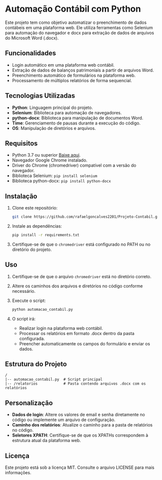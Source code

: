 # Automação Contábil com Python

Este projeto tem como objetivo automatizar o preenchimento de dados contábeis em uma plataforma web. Ele utiliza ferramentas como Selenium para automação do navegador e docx para extração de dados de arquivos do Microsoft Word (.docx).

## Funcionalidades

- Login automático em uma plataforma web contábil.
- Extração de dados de balanços patrimoniais a partir de arquivos Word.
- Preenchimento automático de formulários na plataforma web.
- Processamento de múltiplos relatórios de forma sequencial.

## Tecnologias Utilizadas

- **Python**: Linguagem principal do projeto.
- **Selenium**: Biblioteca para automação de navegadores.
- **python-docx**: Biblioteca para manipulação de documentos Word.
- **Time**: Gerenciamento de pausas durante a execução do código.
- **OS**: Manipulação de diretórios e arquivos.

## Requisitos

- Python 3.7 ou superior [Baixe aqui](https://www.python.org/downloads/).
- Navegador Google Chrome instalado.
- Driver do Chrome (chromedriver) compatível com a versão do navegador.
- Biblioteca Selenium: `pip install selenium`
- Biblioteca python-docx: `pip install python-docx`

## Instalação

1. Clone este repositório:

   ```bash
   git clone https://github.com/rafaelgoncalves2201/Projeto-Contabil.git
   ```

2. Instale as dependências:

   ```bash
   pip install -r requirements.txt
   ```

3. Certifique-se de que o `chromedriver` está configurado no PATH ou no diretório do projeto.

## Uso

1. Certifique-se de que o arquivo `chromedriver` está no diretório correto.
2. Altere os caminhos dos arquivos e diretórios no código conforme necessário.
3. Execute o script:

   ```bash
   python automacao_contabil.py
   ```

4. O script irá:
   - Realizar login na plataforma web contábil.
   - Processar os relatórios em formato .docx dentro da pasta configurada.
   - Preencher automaticamente os campos do formulário e enviar os dados.

## Estrutura do Projeto

```
/
|-- automacao_contabil.py  # Script principal
|-- /relatorios            # Pasta contendo arquivos .docx com os relatórios
```

## Personalização

- **Dados de login**: Altere os valores de email e senha diretamente no código ou implemente um arquivo de configuração.
- **Caminho dos relatórios**: Atualize o caminho para a pasta de relatórios no código.
- **Seletores XPATH**: Certifique-se de que os XPATHs correspondem à estrutura atual da plataforma web.

## Licença

Este projeto está sob a licença MIT. Consulte o arquivo LICENSE para mais informações.

